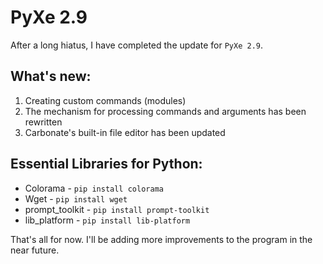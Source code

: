 # PyXe 2.9 
After a long hiatus, I have completed the update for `PyXe 2.9`.  

## What's new:
1. Creating custom commands (modules)
2. The mechanism for processing commands and arguments has been rewritten
3. Carbonate's built-in file editor has been updated

## Essential Libraries for Python:
- Colorama - `pip install colorama`
- Wget - `pip install wget`
- prompt_toolkit - `pip install prompt-toolkit`
- lib_platform - `pip install lib-platform`

That's all for now. I'll be adding more improvements to the program in the near future.

